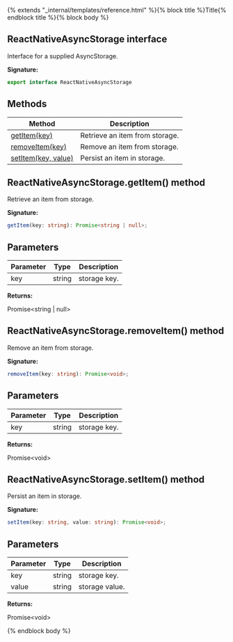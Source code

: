 {% extends "_internal/templates/reference.html" %}{% block title %}Title{% endblock title %}{% block body %}
## ReactNativeAsyncStorage interface

Interface for a supplied AsyncStorage.

<b>Signature:</b>

```typescript
export interface ReactNativeAsyncStorage 
```

## Methods

|  Method | Description |
|  --- | --- |
|  [getItem(key)](./auth-types.reactnativeasyncstorage.md#reactnativeasyncstoragegetitem_method) | Retrieve an item from storage. |
|  [removeItem(key)](./auth-types.reactnativeasyncstorage.md#reactnativeasyncstorageremoveitem_method) | Remove an item from storage. |
|  [setItem(key, value)](./auth-types.reactnativeasyncstorage.md#reactnativeasyncstoragesetitem_method) | Persist an item in storage. |

## ReactNativeAsyncStorage.getItem() method

Retrieve an item from storage.

<b>Signature:</b>

```typescript
getItem(key: string): Promise<string | null>;
```

## Parameters

|  Parameter | Type | Description |
|  --- | --- | --- |
|  key | string | storage key. |

<b>Returns:</b>

Promise&lt;string \| null&gt;

## ReactNativeAsyncStorage.removeItem() method

Remove an item from storage.

<b>Signature:</b>

```typescript
removeItem(key: string): Promise<void>;
```

## Parameters

|  Parameter | Type | Description |
|  --- | --- | --- |
|  key | string | storage key. |

<b>Returns:</b>

Promise&lt;void&gt;

## ReactNativeAsyncStorage.setItem() method

Persist an item in storage.

<b>Signature:</b>

```typescript
setItem(key: string, value: string): Promise<void>;
```

## Parameters

|  Parameter | Type | Description |
|  --- | --- | --- |
|  key | string | storage key. |
|  value | string | storage value. |

<b>Returns:</b>

Promise&lt;void&gt;

{% endblock body %}
